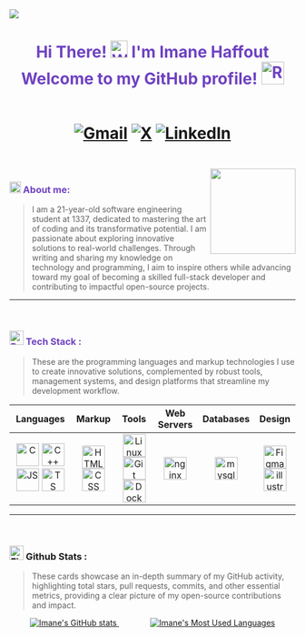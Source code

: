 <img src="https://visitor-badge.laobi.icu/badge?page_id=imane-haffout" />
</div>
<h1 align="center" style="color: #6f42c1;">
  Hi There! <img src="https://raw.githubusercontent.com/Tarikul-Islam-Anik/Animated-Fluent-Emojis/master/Emojis/Hand%20gestures/Waving%20Hand%20Medium-Light%20Skin%20Tone.png" alt="Waving Hand Medium-Light Skin Tone" width="30" height="30" /> 
  I'm Imane Haffout <br/> Welcome to my GitHub profile! <img src="https://raw.githubusercontent.com/Tarikul-Islam-Anik/Animated-Fluent-Emojis/master/Emojis/Travel%20and%20places/Rocket.png" alt="Rocket" width="40" />

<div align="center">
<br />
  
  [![Gmail](https://img.shields.io/badge/Gmail-D14836?style=for-the-badge&logo=gmail&logoColor=white)](mailto:haffout.iman@gmail.com)
  [![X](https://img.shields.io/badge/X-black?style=for-the-badge&logo=x&logoColor=white)](https://x.com/call_me_emaan)
  [![LinkedIn](https://img.shields.io/badge/linkedin-%230077B5.svg?style=for-the-badge&logo=linkedin&logoColor=white)](https://linkedin.com/in/imane-haffout/)
</h1>

</div>

<br/>

<img align="right" src="https://i.giphy.com/media/v1.Y2lkPTc5MGI3NjExdGh1anh0cWd6bHlyMzd1N3IwYmNnZmE4c29uY3k5YjlsdTY1NDZjcyZlcD12MV9pbnRlcm5hbF9naWZfYnlfaWQmY3Q9cw/aIJDrOomj81MQZz2uO/giphy.gif" width="150" />

<h3 align="left" style="color: #6f42c1;"> 
<img src="https://raw.githubusercontent.com/Tarikul-Islam-Anik/Animated-Fluent-Emojis/master/Emojis/Hand%20gestures/Writing%20Hand%20Medium-Light%20Skin%20Tone.png" alt="Writing Hand Medium-Light Skin Tone" width="20" height="20" /> About me:  </h3>

> I am a 21-year-old software engineering student at 1337, dedicated to mastering the art of coding and its transformative potential. I am passionate about exploring innovative solutions to real-world challenges. Through writing and sharing my knowledge on technology and programming, I aim to inspire others while advancing toward my goal of becoming a skilled full-stack developer and contributing to impactful open-source projects.
<hr/>
<br/>

<h3 align="left" style="color: #6f42c1;"> 
<img src="https://raw.githubusercontent.com/Tarikul-Islam-Anik/Telegram-Animated-Emojis/main/Smileys/Robot.webp" alt="Robot" width="25" height="25" />
Tech Stack : </h3>

> These are the programming languages and markup technologies I use to create innovative solutions, complemented by robust tools, management systems, and design platforms that streamline my development workflow.
<table align="center">
  <thead>
    <tr>
      <th style="text-align: center;">Languages</th>
      <th style="text-align: center;">Markup</th>
      <th style="text-align: center;">Tools</th>
      <th style="text-align: center;">Web Servers</th>
      <th style="text-align: center;">Databases</th>
      <th style="text-align: center;">Design</th>
    </tr>
  </thead>
  <tbody>
    <tr>
      <td align="center">
        <img src="https://skillicons.dev/icons?i=c" width="40" title="C"/>  
        <img src="https://skillicons.dev/icons?i=cpp" width="40" title="C++"/>  
        <img src="https://skillicons.dev/icons?i=js" width="40" title="JS"/>  
        <img src="https://skillicons.dev/icons?i=ts" width="40" title="TS"/>  
      </td>
      <td align="center">
        <img src="https://skillicons.dev/icons?i=html" width="40" title="HTML"/>  
        <img src="https://skillicons.dev/icons?i=css" width="40" title="CSS"/>
      </td>
      <td align="center">
        <img src="https://skillicons.dev/icons?i=linux" width="40" title="Linux"/>  
        <img src="https://skillicons.dev/icons?i=git" width="40" title="Git"/>  
        <img src="https://skillicons.dev/icons?i=docker" width="40" title="Docker"/>  
      </td>
      <td align="center">
        <img src="https://skillicons.dev/icons?i=nginx" width="40" title="nginx"/>
      </td>
       <td align="center">
        <img src="https://skillicons.dev/icons?i=mysql" width="40" title="mysql"/>  
      </td>
       <td align="center">
        <img src="https://skillicons.dev/icons?i=figma" width="40" title="Figma"/>  
        <img src="https://skillicons.dev/icons?i=illustrator" width="40" title="illustrator"/>
      </td>
    </tr>
  </tbody>
</table>

<hr/>
<div align="left">
<br />
<h3> <img src="https://raw.githubusercontent.com/Tarikul-Islam-Anik/Animated-Fluent-Emojis/master/Emojis/Travel%20and%20places/Fire.png" alt="Fire" width="25" height="25" />
Github Stats : </h3>
  
> These cards showcase an in-depth summary of my GitHub activity, highlighting total stars, pull requests, commits, and other essential metrics, providing a clear picture of my open-source contributions and impact.

<div align="center">
  <a href="https://github.com/haffout-imane?tab=repositories">
    <img src="https://github-readme-stats-git-masterrstaa-rickstaa.vercel.app/api?username=haffout-imane&count_private=true&show_icons=true&hide=issues&theme=algolia" alt="Imane's GitHub stats" />
  </a>
  &nbsp;&nbsp;&nbsp;&nbsp;&nbsp;&nbsp;&nbsp;&nbsp;&nbsp;&nbsp;&nbsp;&nbsp;&nbsp;
  <a href="https://github.com/haffout-imane?tab=repositories">
    <img src="https://github-readme-stats-git-masterrstaa-rickstaa.vercel.app/api/top-langs/?username=haffout-imane&layout=compact&theme=algolia" alt="Imane's Most Used Languages" />
  </a>
</div>






  
